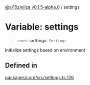 [@ai16z/eliza v0.1.5-alpha.0](../index.md) / settings

# Variable: settings

> `const` **settings**: `Settings`

Initialize settings based on environment

## Defined in

[packages/core/src/settings.ts:126](https://github.com/dbm87tech/eliza-tb/blob/main/packages/core/src/settings.ts#L126)
